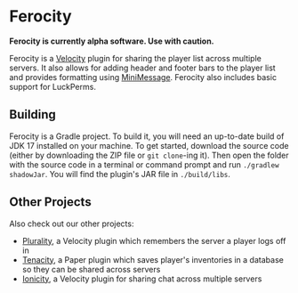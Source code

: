 # Ferocity

**Ferocity is currently alpha software. Use with caution.**

Ferocity is a [Velocity](https://velocitypowered.com/) plugin for sharing the player list across multiple servers. 
It also allows for adding header and footer bars to the player list and provides formatting using 
[MiniMessage](https://docs.adventure.kyori.net/minimessage). Ferocity also includes basic support for LuckPerms.

## Building
Ferocity is a Gradle project. To build it, you will need an up-to-date build of JDK 17 installed
on your machine. To get started, download the source code (either by downloading the ZIP file or
`git clone`-ing it). Then open the folder with the source code in a terminal or command prompt
and run `./gradlew shadowJar`. You will find the plugin's JAR file in `./build/libs`.

## Other Projects
Also check out our other projects:
- [Plurality](https://github.com/OrbisMinecraft/plurality), a Velocity plugin which remembers the server a player logs off in
- [Tenacity](https://github.com/OrbisMinecraft/tenacity), a Paper plugin which saves player's inventories in a database so they can be shared across servers
- [Ionicity](https://github.com/OrbisMinecraft/ionicity), a Velocity plugin for sharing chat across multiple servers
